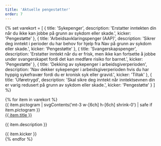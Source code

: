 ```yaml
---
title: 'Aktuelle pengestøtter'
order: 7
---
```



{% set varekort = [
  {
    title: 'Sykepenger',
    description: 'Erstatter inntekten din når du ikke kan jobbe på grunn av sykdom eller skade.',
    kicker: 'Pengestøtte'
  },
  {
    title: 'Arbeidsavklarings­penger (AAP)',
    description: 'Sikrer deg inntekt i perioder du har behov for hjelp fra Nav på grunn av sykdom eller skade.',
    kicker: 'Pengestøtte'
  },
  {
    title: 'Svangerskapspenger',
    description: 'Erstatter inntekt når du er frisk, men ikke kan fortsette å jobbe under svangerskapet fordi det kan medføre risiko for barnet.',
    kicker: 'Pengestøtte'
  },
  {
    title: 'Dekking av sykepenger i arbeidsgiverperioden',
    description: 'Nav dekker sykepenger i arbeidsgiverperioden hvis du har hyppig sykefravær fordi du er kronisk syk eller gravid.',
    kicker: 'Tiltak'
  },
  {
    title: 'Uføretrygd',
    description: 'Skal sikre deg inntekt når inntektsevnen din er varig redusert på grunn av sykdom eller skade.',
    kicker: 'Pengestøtte'
  }
] %}

<div class="grid gap-3 text-left" style="--pictogram: var(--color-blue-100);">
  {% for item in varekort %}
  <div class="relative border rounded-lg border-slate-300 has-[a:hover]:bg-blue-50 grid w-full gap-3 px-5 py-4 xs:flex xs:gap-6 xs:items-start">
    {{ item.pictogram | svgContents('mt-3 w-[6ch] h-[6ch] shrink-0') | safe if item.pictogram }}
    <div>
      <a href="#" class="font-semibold text-fluid-20-22 after:absolute after:inset-0">{{ item.title }}</a>
      <p>{{ item.description }}</p>
      <div class="pt-4 mt-auto font-normal tracking-wider text-gray-700 small-caps">{{ item.kicker }}</div>
    </div>
  </div>
  {% endfor %}
</div>
